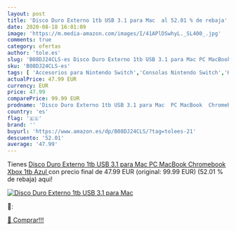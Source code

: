 ```yaml
---
layout: post
title: 'Disco Duro Externo 1tb USB 3.1 para Mac  al 52.01 % de rebaja'
date: 2020-08-18 16:01:09
image: 'https://m.media-amazon.com/images/I/41APlDSwhyL._SL400_.jpg'
comments: true
category: ofertas
author: 'tole.es'
slug: 'B08DJ24CLS-es Disco Duro Externo 1tb USB 3.1 para Mac PC MacBook...'
sku: 'B08DJ24CLS-es'
tags: [ 'Accesorios para Nintendo Switch','Consolas Nintendo Switch','Hardware y juegos para Nintendo Switch','Iluminación','Iluminación de ambiente de interior','Iluminación de interior','Iluminación decorativa y para usos específicos de interior','Juegos para Nintendo Switch','Mandos para Nintendo Switch','Videojuegos','xbox', ]
actualPrice: 47.99 EUR
currency: EUR
price: 47.99
comparePrice: 99.99 EUR
prodname: 'Disco Duro Externo 1tb USB 3.1 para Mac  PC MacBook  Chromebook  Xbox  1tb  Azul '
country: 'es'
flag: '🇪🇸'
brand: ''
buyurl: 'https://www.amazon.es/dp/B08DJ24CLS/?tag=tolees-21'
descuento: '52.01'
average: '47.99'
---
```


Tienes [Disco Duro Externo 1tb USB 3.1 para Mac  PC MacBook  Chromebook  Xbox  1tb  Azul ](https://www.amazon.es/dp/B08DJ24CLS/?tag=tolees-21) con precio final de  47.99 EUR (original: 99.99 EUR) (52.01 %  de rebaja) aqui!

[![Disco Duro Externo 1tb USB 3.1 para Mac ](https://m.media-amazon.com/images/I/41APlDSwhyL._SL400_.jpg)](https://www.amazon.es/dp/B08DJ24CLS/?tag=tolees-21)

🔎:


[🛒 Comprar!!!](https://www.amazon.es/dp/B08DJ24CLS/?tag=tolees-21)
